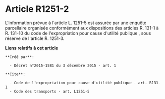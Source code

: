 # Article R1251-2

L'information prévue à l'article L. 1251-5 est assurée par une enquête parcellaire organisée conformément aux dispositions
des articles R. 131-1 à R. 131-10 du code de l'expropriation pour cause d'utilité publique
, sous réserve de l'article R. 1251-3.

**Liens relatifs à cet article**

	**Créé par**:

	  - Décret n°2015-1581 du 3 décembre 2015 - art. 1

	**Cite**:

	  - Code de l'expropriation pour cause d'utilité publique - art. R131-1
	  - Code des transports - art. L1251-5

